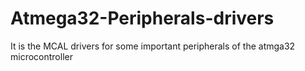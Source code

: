 # Atmega32-Peripherals-drivers
It is the MCAL drivers for some important peripherals of the atmga32 microcontroller
